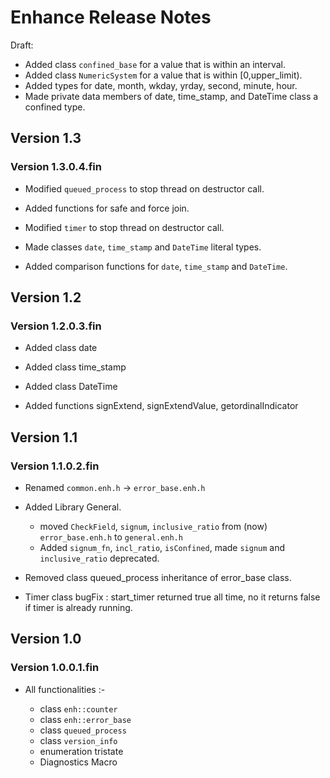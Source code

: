 
[//]: # (\page Release Notes)

Enhance Release Notes
===============================================================================

Draft:
* Added class `confined_base` for a value that is within an interval.
* Added class `NumericSystem` for a value that is within [0,upper_limit).
* Added types for date, month, wkday, yrday, second, minute, hour.
* Made private data members of date, time_stamp, and DateTime class a 
confined type.

## Version 1.3

### Version 1.3.0.4.fin

* Modified `queued_process` to stop thread on destructor call.
* Added functions for safe and force join.
* Modified `timer` to stop thread on destructor call.

* Made classes `date`, `time_stamp` and `DateTime` literal types.
* Added comparison functions for `date`, `time_stamp` and `DateTime`.

## Version 1.2

### Version 1.2.0.3.fin

* Added class date
* Added class time_stamp
* Added class DateTime

* Added functions signExtend, signExtendValue, getordinalIndicator

## Version 1.1

### Version 1.1.0.2.fin

* Renamed `common.enh.h` -> `error_base.enh.h`

* Added Library General.
	* moved	`CheckField`, `signum`, `inclusive_ratio` from (now) 
	`error_base.enh.h` to `general.enh.h`
	* Added `signum_fn`, `incl_ratio`, `isConfined`, made `signum` and 
	`inclusive_ratio` deprecated.

* Removed class queued_process inheritance of error_base class.

* Timer class bugFix : start_timer returned true all time, no it returns 
false if timer is already running.

## Version 1.0

### Version 1.0.0.1.fin

* All functionalities :- 

	* class `enh::counter`
	* class `enh::error_base`
	* class `queued_process`
	* class `version_info`
	* enumeration tristate
	* Diagnostics Macro

